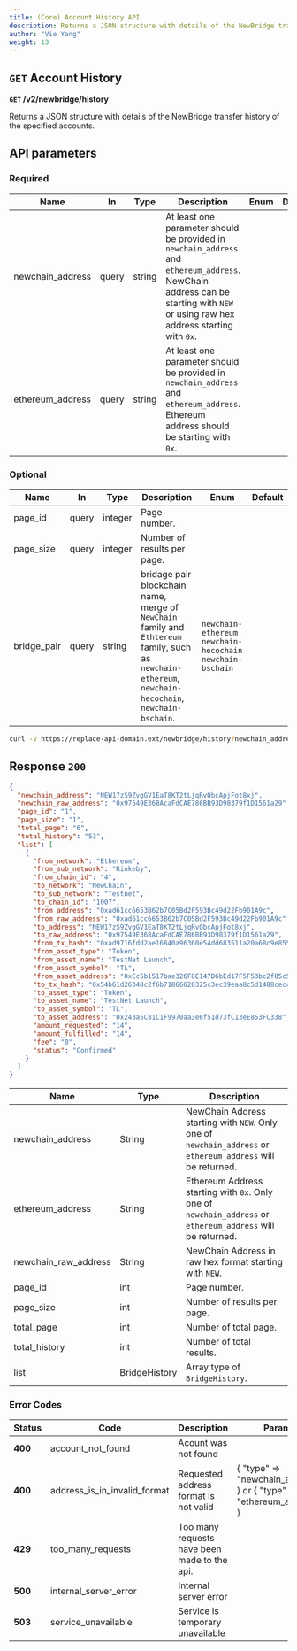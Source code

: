 ```yaml
---
title: (Core) Account History API
description: Returns a JSON structure with details of the NewBridge transfer history of the specified accounts
author: "Vie Yang"
weight: 13
---
```


## `GET` Account History

**`GET` /v2/newbridge/history**

Returns a JSON structure with details of the NewBridge transfer history of the specified accounts.

## API parameters

### Required

| Name             | In    | Type   | Description                                                                                                                                                                      | Enum | Default |
| ---------------- | ----- | ------ | -------------------------------------------------------------------------------------------------------------------------------------------------------------------------------- | ---- | ------- |
| newchain_address | query | string | At least one parameter should be provided in `newchain_address` and `ethereum_address`. NewChain address can be starting with `NEW` or using raw hex address starting with `0x`. |      |         |
| ethereum_address | query | string | At least one parameter should be provided in `newchain_address` and `ethereum_address`. Ethereum address should be starting with `0x`.                                           |      |         |

### Optional

| **Name**    | **In** | **Type** | **Description**                                                                                                                                         | **Enum**                                                    | **Default** |
| ----------- | ------ | -------- | ------------------------------------------------------------------------------------------------------------------------------------------------------- | ----------------------------------------------------------- | ----------- |
| page_id     | query  | integer  | Page number.                                                                                                                                            |                                                             |             |
| page_size   | query  | integer  | Number of results per page.                                                                                                                             |                                                             |             |
| bridge_pair | query  | string   | bridage pair blockchain name, merge of `NewChain` family and `Ethtereum` family, such as `newchain-ethereum`, `newchain-hecochain`, `newchain-bschain`. | `newchain-ethereum` `newchain-hecochain` `newchain-bschain` |             |

```bash
curl -v https://replace-api-domain.ext/newbridge/history?newchain_address=0x97549E368AcaFdCAE786BB93D98379f1D1561a29&bridge_pair=newchain-et&page_size=1
```

## Response `200`

```json
{
  "newchain_address": "NEW17zS9ZvgGV1EaT8KT2tLjqRvQbcApjFot8xj",
  "newchain_raw_address": "0x97549E368AcaFdCAE786BB93D98379f1D1561a29",
  "page_id": "1",
  "page_size": "1",
  "total_page": "6",
  "total_history": "53",
  "list": [
    {
      "from_network": "Ethereum",
      "from_sub_network": "Rinkeby",
      "from_chain_id": "4",
      "to_network": "NewChain",
      "to_sub_network": "Testnet",
      "to_chain_id": "1007",
      "from_address": "0xad61cc6653B62b7C05Bd2F593Bc49d22Fb901A9c",
      "from_raw_address": "0xad61cc6653B62b7C05Bd2F593Bc49d22Fb901A9c",
      "to_address": "NEW17zS9ZvgGV1EaT8KT2tLjqRvQbcApjFot8xj",
      "to_raw_address": "0x97549E368AcaFdCAE786BB93D98379f1D1561a29",
      "from_tx_hash": "0xad9716fdd2ae16840a96360e54dd683511a20a68c9e855c58ea333a3930206b2",
      "from_asset_type": "Token",
      "from_asset_name": "TestNet Launch",
      "from_asset_symbol": "TL",
      "from_asset_address": "0xCc5b1517bae326F8E147D6bEd17F5F53bc2f85c5",
      "to_tx_hash": "0x54b61d26348c2f6b71866620325c3ec39eaa8c5d1488cecc7f5b28422583bcc9",
      "to_asset_type": "Token",
      "to_asset_name": "TestNet Launch",
      "to_asset_symbol": "TL",
      "to_asset_address": "0x243a5C81C1F9970aa3e6f51d73fC13eE853FC338",
      "amount_requested": "14",
      "amount_fulfilled": "14",
      "fee": "0",
      "status": "Confirmed"
    }
  ]
}
```

| **Name**             | **Type**      | **Description**                                                                                              |
| -------------------- | ------------- | ------------------------------------------------------------------------------------------------------------ |
| newchain_address     | String        | NewChain Address starting with `NEW`. Only one of `newchain_address` or `ethereum_address` will be returned. |
| ethereum_address     | String        | Ethereum Address starting with `0x`. Only one of `newchain_address` or `ethereum_address` will be returned.  |
| newchain_raw_address | String        | NewChain Address in raw hex format starting with `NEW`.                                                      |
| page_id              | int           | Page number.                                                                                                 |
| page_size            | int           | Number of results per page.                                                                                  |
| total_page           | int           | Number of total page.                                                                                        |
| total_history        | int           | Number of total results.                                                                                     |
| list                 | BridgeHistory | Array type of `BridgeHistory`.                                                                               |

### Error Codes

| **Status** | **Code**                     | **Description**                              | **Params**                                                           |
| ---------- | ---------------------------- | -------------------------------------------- | -------------------------------------------------------------------- |
| **400**    | account_not_found            | Acount was not found                         |                                                                      |
| **400**    | address_is_in_invalid_format | Requested address format is not valid        | { "type" => "newchain_address" } or { "type" => "ethereum_address" } |
| **429**    | too_many_requests            | Too many requests have been made to the api. |                                                                      |
| **500**    | internal_server_error        | Internal server error                        |                                                                      |
| **503**    | service_unavailable          | Service is temporary unavailable             |                                                                      |
